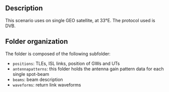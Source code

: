 ## Description

This scenario uses on single GEO satellite, at 33°E.
The protocol used is DVB.

## Folder organization

The folder is composed of the following subfolder:

- `positions`: TLEs, ISL links, position of GWs and UTs
- `antennapatterns`: this folder holds the antenna gain pattern data for each single spot-beam
- `beams`: beam description
- `waveforms`: return link waveforms
